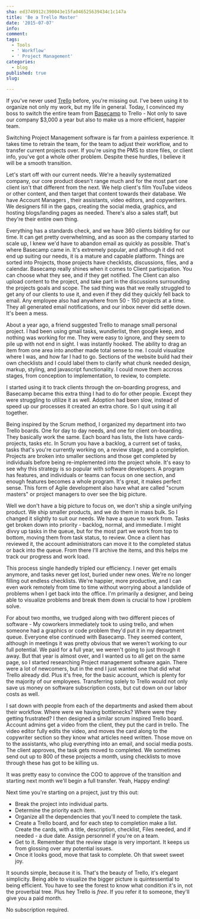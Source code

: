 ```yaml
---
sha: ed3749912c390043e15fa046525639434c1c147a
title: 'Be a Trello Master'
date: '2015-07-07'
info: 
comment: 
tags:
  - Tools
  - ' Workflow'
  - ' Project Management'
categories:
  - blog
published: true
slug: 

---
```

If you've never used [Trello](http://trello.com) before, you're missing out. I've been using it to organize not only my work, but my life in general. Today, I convinced my boss to switch the entire team from [Basecamp](https://basecamp.com) to Trello - Not only to save our company $3,000 a year but also to make us a more efficient, happier team. 

Switching Project Management software is far from a painless experience. It takes time to retrain the team, for the team to adjust their workflow, and to transfer current projects over. If you're using the PMS to store files, or client info, you've got a whole other problem. Despite these hurdles, I believe it will be a smooth transition. 

Let's start off with our current needs. We're a heavily systematized company, our core product doesn't range much and for the most part one client isn't that different from the next. We help client's film YouTube videos or other content, and then target that content towards their database. We have Account Managers , their assistants, video editors, and copywriters. We designers fill in the gaps, creating the social media, graphics, and hosting blogs/landing pages as needed. There's also a sales staff, but they're their entire own thing.  

Everything has a standards check, and we have 360 clients bidding for our time. It can get pretty overwhelming, and as soon as the company started to scale up, I knew we'd have to abandon email as quickly as possible. That's where Basecamp came in. It's extremely popular, and although it did not end up suiting our needs, it is a mature and capable platform. Things are sorted into Projects, those projects have checklists, discussions, files, and a calendar. Basecamp really shines when it comes to Client participation. You can choose what they see, and if they get notified. The Client can also upload content to the project, and take part in the discussions surrounding the projects goals and scope. The sad thing was that we really struggled to get any of our clients to use it, and even if they did they quickly fell back to email. Any employee also had anywhere from 50 - 150 projects at a time. They all generated email notifications, and our inbox never did settle down.  It's been a mess. 

About a year ago, a friend suggested Trello to manage small personal project. I had been using gmail tasks, wundlerlist, then google keep, and nothing was working for me. They were easy to ignore, and they seem to pile up with not end in sight.  I was instantly hooked. The ability to drag an item from one area into another made total sense to me. I could visualize where I was, and how far I had to go. Sections of the website build had their own checklists and I could label them to clarify what chunk needed design, markup, styling, and javascript functionality. I could move them accross stages, from conception to implementation, to review, to complete.

I started using it to track clients through the on-boarding progress, and Basecamp became this extra thing I had to do for other people. Except they were struggling to  utilize it as well. Adoption had been slow, instead of speed up our processes it created an extra chore. So I quit using it all together.

Being inspired by the Scrum method, I organized my department into two Trello boards. One for day to day needs, and one for client on-boarding. They basically work the same. Each board has lists, the lists have cards- projects, tasks etc. In Scrum you have a backlog, a current set of tasks, tasks that's you're currently working on, a review stage, and a completion. Projects are broken into smaller sections and those get completed by individuals before being re-implemented into the project whole. It's easy to see why this strategy is so popular with software developers. A program has features, and individuals or teams can focus on one section, and enough features becomes a whole program. It's great, it makes perfect sense. This form of Agile development also have what are called "scrum masters" or project managers to over see the big picture. 

Well we don't have a big picture to focus on, we don't ship a single unifying product. We ship smaller products, and we do them in mass bulk. So I changed it slightly to suit our needs. We have a queue to work from. Tasks get broken down into priority - backlog, normal, and immediate. I might divvy up tasks in the queue, but for the most part we work from top to bottom, moving them from task status, to review. Once a client has reviewed it, the account administrators can move it to the completed status or back into the queue. From there I'll archive the items, and this helps me track our progress and work load. 

This process single handedly tripled our efficiency. I never get emails anymore, and tasks never get lost, buried under new ones. We're no  longer filling out endless checklists. We're happier, more productive, and I can even work remotely from time to time without worrying about a landslide of problems when I get back into the office.  I'm primarily a designer, and being able to visualize problems and break them down is crucial to how I problem solve. 

For about two months, we trudged along with two different pieces of software - My coworkers immediately took to using trello, and when someone had a graphics or code problem they'd put it in my department queue. Everyone else continued with Basecamp. They seemed content, although in meetings it was pretty obvious that we weren't working to our full potential. We paid for a full year, we weren't going to just through it away. But that year is almost over, and I wanted us to all get on the same page, so I started researching Project management software again. There were a lot of newcomers, but in the end I just wanted one that did what Trello already did. Plus it's free, for the basic account, which is plenty for the majority of our employees. Transferring solely to Trello  would not only save us money on software subscription costs, but cut down on our labor costs as well. 

I sat down with people from each of the departments and asked them about their workflow. Where were we having bottlenecks? Where were they getting frustrated?  I then designed a similar scrum inspired Trello board. Account admins get a video from the client, they put the card in trello. The video editor fully edits the video, and moves the card along to the copywriter section so they know what articles need written. Those move on to the assistants, who plug everything into an email, and social media posts. The client approves, the task gets moved to completed. We sometimes send out up to 800 of these projects a month, using checklists to move through these has got to be killing us. 

It was pretty easy to convince the COO to approve of the transition and starting next month we'll begin a full transfer. Yeah, Happy ending!

Next time you're starting on a project, just try this out: 

- Break the project into individual parts. 
- Determine the priority each item.
- Organize all the dependencies that you'll need to complete the task.
- Create a Trello board, and for each step to completion make a list. Create the cards, with a title, description, checklist, Files needed, and if needed - a due date. Assign personnel if you're on a team.
- Get to it. Remember that the review stage is very important. It keeps us from glossing over any potential issues. 
- Once it looks good, move that task to complete. Oh that sweet sweet joy.

It sounds simple, because it is. That's the beauty of Trello, it's elegant simplicity. Being able to visualize the bigger picture is quintessential to being efficient. You have to see the forest to know what condition it's in, not the proverbial tree. Plus hey Trello is *free*. If you refer it to someone, they'll give you a paid month. 

No subscription required. 
